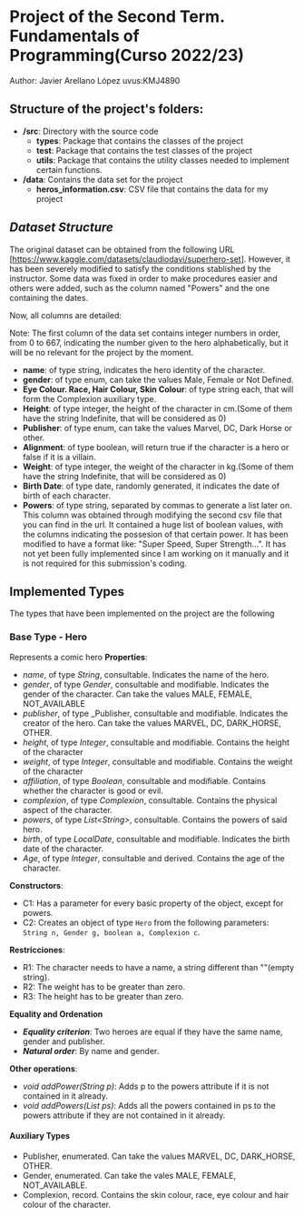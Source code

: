 # Project of the Second Term. Fundamentals of Programming(Curso 2022/23)
Author: Javier Arellano López   uvus:KMJ4890

## Structure of the project's folders:

* **/src**: Directory with the source code
  * **types**: Package that contains the classes of the project
  * **test**: Package that contains the test classes of the project
  * **utils**:  Package that contains the utility classes needed to implement certain functions.
* **/data**: Contains the data set for the project
    * **heros_information.csv**: CSV file that contains the data for my project
    
## *Dataset Structure*

The original dataset can be obtained from the following URL [https://www.kaggle.com/datasets/claudiodavi/superhero-set]. However, it has been severely modified to satisfy the conditions stablished by the instructor. Some data was fixed in order to make procedures easier and others were added, such as the column named "Powers" and the one containing the dates.

Now, all columns are detailed:

Note: The first column of the data set contains integer numbers in order, from 0 to 667, indicating the number given to the hero alphabetically, but it will be no relevant for the project by the moment.

* **name**: of type string, indicates the hero identity of the character.
* **gender**: of type enum, can take the values Male, Female or Not Defined.
* **Eye Colour. Race, Hair Colour, Skin Colour**: of type string each, that will form the Complexion auxiliary type.
* **Height**: of type integer, the height of the character in cm.(Some of them have the string Indefinite, that will be considered as 0)
* **Publisher**: of type enum, can take the values Marvel, DC, Dark Horse or other.
* **Alignment**: of type boolean, will return true if the character is a hero or false if it is a villain.
* **Weight**: of type integer, the weight of the character in kg.(Some of them have the string Indefinite, that will be considered as 0)
* **Birth Date**: of type date, randomly generated, it indicates the date of birth of each character.
* **Powers**: of type string, separated by commas to generate a list later on. This column was obtained through modifying the second csv file that you can find in the url. It contained a huge list of boolean values, with the columns indicating the possesion of that certain power. It has been modified to have a format like:
"Super Speed, Super Strength...". It has not yet been fully implemented since I am working on it manually and it is not required for this submission's coding.

## Implemented Types

The types that have been implemented on the project are the following

### Base Type - Hero
Represents a comic hero
**Properties**:

- _name_, of type _String_, consultable. Indicates the name of the hero.
- _gender_, of type _Gender_, consultable and modifiable. Indicates the gender of the character. Can take the values MALE, FEMALE, NOT_AVAILABLE
- _publisher_, of type _Publisher, consultable and modifiable. Indicates the creator of the hero. Can take the values MARVEL, DC, DARK_HORSE, OTHER.
- _height_, of type _Integer_, consultable and modifiable. Contains the height of the character
- _weight_, of type _Integer_, consultable and modifiable. Contains the weight of the character
- _affiliation_, of type _Boolean_, consultable and modifiable. Contains whether the character is good or evil.
- _complexion_, of type _Complexion_, consultable. Contains the physical aspect of the character.
- _powers_, of type _List\<String\>_, consultable. Contains the powers of said hero.
- _birth_, of type _LocalDate_, consultable and modifiable. Indicates the birth date of the character.
- _Age_, of type _Integer_, consultable and derived. Contains the age of the character.

**Constructors**: 

- C1: Has a parameter for every basic property of the object, except for powers.
- C2: Creates an object of type ```Hero``` from the following parameters: ```String n, Gender g, boolean a, Complexion c```.

**Restricciones**:
 
- R1: The character needs to have a name, a string different than ""(empty string).
- R2: The weight has to be greater than zero.
- R3: The height has to be greater than zero.

**Equality and Ordenation**

* ***Equality criterion***: Two heroes are equal if they have the same name, gender and publisher.
* ***Natural order***: By name and gender.

**Other operations**:

- _void addPower(String p)_: Adds p to the powers attribute if it is not contained in it already.
- _void addPowers(List<String> ps)_: Adds all the powers contained in ps to the powers attribute if they are not contained in it already.

#### Auxiliary Types

- Publisher, enumerated. Can take the values MARVEL, DC, DARK_HORSE, OTHER.
- Gender, enumerated. Can take the vales MALE, FEMALE, NOT_AVAILABLE.
- Complexion, record. Contains the skin colour, race, eye colour and hair colour of the character.
